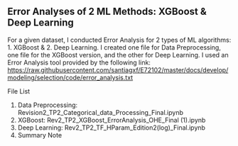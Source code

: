 ## Error Analyses of 2 ML Methods: XGBoost & Deep Learning

For a given dataset, I conducted Error Analysis for 2 types of ML algorithms: 1. XGBoost & 2. Deep Learning.
I created one file for Data Preprocessing, one file for the XGBoost version, and the other for Deep Learning.
I used an Error Analysis tool provided by the following link: https://raw.githubusercontent.com/santiagxf/E72102/master/docs/develop/modeling/selection/code/error_analysis.txt

File List
1. Data Preprocessing: Revision2_TP2_Categorical_data_Processing_Final.ipynb
2. XGBoost: Rev2_TP2_XGBoost_ErrorAnalysis_OHE_Final (1).ipynb
3. Deep Learning: Rev2_TP2_TF_HParam_Edition2(log)_Final.ipynb
4. Summary Note



